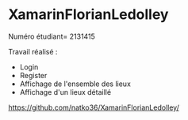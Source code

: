 # XamarinFlorianLedolley

Numéro étudiant= 2131415

Travail réalisé : 
- Login
- Register
- Affichage de l'ensemble des lieux
- Affichage d'un lieux détaillé

https://github.com/natko36/XamarinFlorianLedolley/


